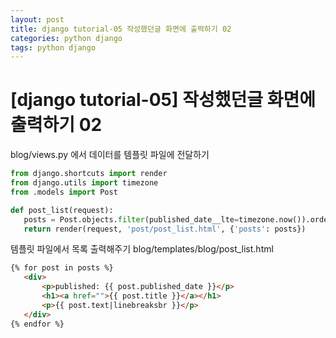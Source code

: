 ```yaml
---
layout: post
title: django tutorial-05 작성했던글 화면에 출력하기 02
categories: python django
tags: python django
---
```


# [django tutorial-05] 작성했던글 화면에 출력하기 02



blog/views.py 에서 데이터를 템플릿 파일에 전달하기

```python
from django.shortcuts import render
from django.utils import timezone
from .models import Post

def post_list(request):
   posts = Post.objects.filter(published_date__lte=timezone.now()).order_by('published_date')
   return render(request, 'post/post_list.html', {'posts': posts})
```



템플릿 파일에서 목록 출력해주기
blog/templates/blog/post_list.html

```html
{% for post in posts %}
   <div>
       <p>published: {{ post.published_date }}</p>
       <h1><a href="">{{ post.title }}</a></h1>
       <p>{{ post.text|linebreaksbr }}</p>
   </div>
{% endfor %}
```


